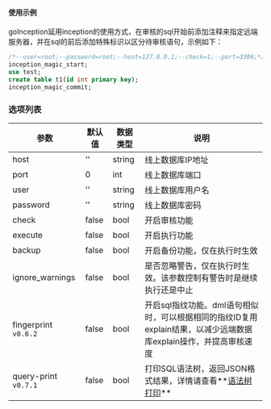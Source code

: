 
#### 使用示例

goInception延用inception的使用方式，在审核的sql开始前添加注释来指定远端服务器，并在sql的前后添加特殊标识以区分待审核语句，示例如下：

```sql
/*--user=root;--password=root;--host=127.0.0.1;--check=1;--port=3306;*/
inception_magic_start;
use test;
create table t1(id int primary key);
inception_magic_commit;
```


### 选项列表

参数  |  默认值  |  数据类型 | 说明
------------ | ------------- | ------------ | ------------
host   |  ''    |   string     |   线上数据库IP地址
port | 0 | int | 线上数据库端口
user | '' | string | 线上数据库用户名
password | '' | string | 线上数据库密码
check | false | bool | 开启审核功能
execute | false | bool | 开启执行功能
backup | false | bool | 开启备份功能，仅在执行时生效
ignore_warnings | false | bool | 是否忽略警告，仅在执行时生效。该参数控制有警告时是继续执行还是中止
fingerprint `v0.6.2` | false | bool | 开启sql指纹功能。dml语句相似时，可以根据相同的指纹ID复用explain结果，以减少远端数据库explain操作，并提高审核速度
query-print `v0.7.1` | false | bool | 打印SQL语法树，返回JSON格式结果，详情请查看**[语法树打印](../tree)**
